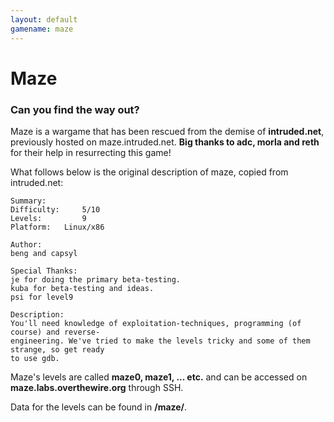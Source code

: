 ```yaml
---
layout: default
gamename: maze
---
```

Maze
====

### Can you find the way out?

Maze is a wargame that has been rescued from the demise of
**intruded.net**, previously hosted on maze.intruded.net. **Big thanks
to adc, morla and reth** for their help in resurrecting this game!

What follows below is the original description of maze, copied from
intruded.net:

    Summary:
    Difficulty:     5/10
    Levels:         9
    Platform:   Linux/x86

    Author:
    beng and capsyl

    Special Thanks:
    je for doing the primary beta-testing.
    kuba for beta-testing and ideas.
    psi for level9

    Description:
    You'll need knowledge of exploitation-techniques, programming (of course) and reverse-
    engineering. We've tried to make the levels tricky and some of them strange, so get ready
    to use gdb.

Maze's levels are called **maze0, maze1, ... etc.** and can be accessed
on **maze.labs.overthewire.org** through SSH.

Data for the levels can be found in **/maze/**.
